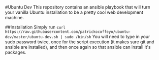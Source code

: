 #Ubuntu Dev
This repository contains an ansible playbook that will turn your vanilla Ubuntu installation to be a pretty cool web development machine.

##Installation
Simply run ```curl https://raw.githubusercontent.com/patrickocoffeyo/ubuntu-dev/master/ubuntu-dev.sh | sudo /bin/sh```
You will need to type in your sudo password twice, once for the script execution (it makes sure git and ansible are installed), and then once again so that ansible can install it's packages.
